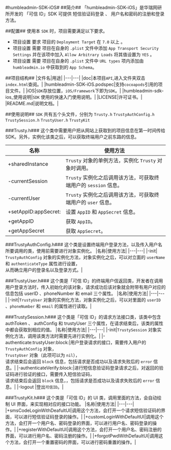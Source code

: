 #humbleadmin-SDK-iOS#
##简介##
	「humbleadmin-SDK-iOS」是华瑞网研所开发的 「可信 ID」SDK
	可提供 短信验证码登录 、 用户名和密码的注册和登录方法。
	
##配置##
使用本 `SDK` 时，项目需要满足以下要求。</br>
* 项目设置 要求 项目的 `Deployment Target` 在 `7.0` 以上 。</br>
* 项目设置 需要 项目在自身的 `.plist` 文件中添加 `App Transport Security Settings` 并在该项中加入 `Allow Arbitrary Loads` 将其值设置为 `YES` 。
* 项目设置 需要 项目在自身的 `.plist` 文件中 `URL types` 项内添加由 `humbleadmin.io` 中获取到的 `App Schema`。
	
##项目结构##
|文件名|用途|
|---|---|
|doc|本项目`API`,进入文件夹双击`index.html`查阅。|
|humbleadmin-SDK-iOS.podspec|支持`cocoapods`引用的项目文件。|
|iOS|`SDK`存放位置，`iOS/Framework`下即为`SDK`。|
|humbleadmin-sdk-ios_使用说明|`SDK` 使用的快速入门使用说明。|
|LICENSE|许可证书。|
|README.md|说明文档。|

##使用说明##
`SDK` 共有五个头文件，分别为 `Trusty.h` `TrustyAuthConfig.h` `TrustySession.h` `TrustyUser.h` `TrustyKit`</br>

###Trusty.h###
	这个类中需要用户把从网站上获取到的项目信息在第一时间传给SDK。另外，实例化该类之后，可以获取终端用户之前东路的信息。
	
|名称|使用方法|
|---|---|
|+sharedInstance|`Trusty` 对象的单例方法，实例化 `Trusty` 对象时调用。|
|-currentSession|`Trusty` 实例化之后调用该方法，可获取终端用户的 `session` 信息。|
|-currentUser|`Trusty` 实例化之后调用该方法，可获取终端用户的 `user` 信息。|
|+setAppID:appSecret:|	设置 `AppID` 和 `AppSecret` 信息。|
|+getAppID	|获取 `AppID`。|
|+getAppSecret|获取 `AppSecret`。|



###TrustyAuthConfig.h###
	这个类是设置终端用户登录方法，以及传入用户名所要调用的类，使用前需要进行对象实例化。
|名称|使用方法|
|---|---|
|-init|	`TrustyAuthConfig` 对象的实例化方法，对象实例化之后，可以对立面的 `userName` 和 `authenticateType` 属性进行设置，</br>从而确立用户的登录名以及登录方式。|

###TrustyUser.h###
	这个类是「可信 ID」的终端用户信返回类，开发者在调用用户登录方法时，传入初始化的该对象，请求成功后该对象就会附带有用户对应的信息包括 userID 、phoneNumber 和 email 三个属性。
|名称|使用方法|
|---|---|
|-init|`TrustyUser` 对象的实例化方法，对象实例化之后，可以对里面的 `userID` 、`phoneNumber` 和 `email` 的属性进行读取。|

###TrustySession.h###
	这个类是「可信 ID」的请求方法接口类，该类中包含 authToken 、 authConfig 和 trustyUser 三个属性，在请求结束后，该类的属性中都会获取到相应的值。
|名称|使用方法|
|---|---|
|-init|`TrustySession` 对象实例化方法，调用该类方法时需要先进行实例化。|
|-authenticate:trustyUser:block:|用户登录请求的接口，需要传入用户的 `TrustyAuthConfig` 对象，</br>`TrustyUser` 对象（此项可以为 `nil`），</br>请求结束后会返回 `block` 信息，包括请求是否成功以及请求失败后的 `error` 信息。|
|-authenticateVerify:block:|进行短信息验证码登录请求之后，对返回的验证码进行验证的接口，需要传入短信验证码，</br>请求结束后会返回 `block` 信息，，包括请求是否成功以及请求失败后的 `error` 信息。|
|-logout |登出`可信ID`。|

###TrustyKit.h###
	这个类是「可信 ID」的 UI 类，调用里面的方法，会自动绘制 UI 界面，来实现相对应的接口功能。
|名称|使用方法|
|---|---|
|+smsCodeLoginWithDeafultUI|调用这个方法，会打开一个请求短信验证码的界面，可以进行短信验证码登录的操作。|
|+customLoginWithDefaultUI|调用这个方法，会打开一个用户名、密码登录的界面，可以进行用户名、密码登录的操作。|
|+registerWithDefaultUI|调用这个方法，会打开一个用户名、密码注册的界面，可以进行用户名、密码注册的操作。|
|+forgotPwdWithDefaultUI|调用这个方法，会打开一个重置密码的界面，可以进行密码重置的操作。|

 


 